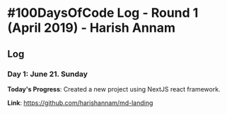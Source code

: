 # #100DaysOfCode Log - Round 1 (April 2019) - Harish Annam

## Log

### Day 1: June 21. Sunday

**Today's Progress**: Created a new project using NextJS react framework.

**Link**: https://github.com/harishannam/md-landing
